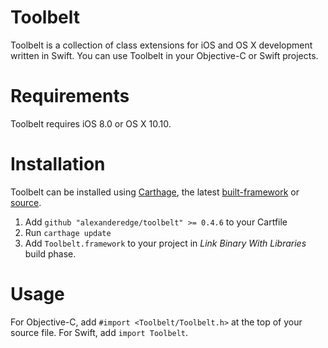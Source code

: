 # Toolbelt
Toolbelt is a collection of class extensions for iOS and OS X development written in Swift. You can use Toolbelt in your Objective-C or Swift projects.

# Requirements
Toolbelt requires iOS 8.0 or OS X 10.10.

# Installation
Toolbelt can be installed using [Carthage](https://github.com/Carthage/Carthage), the latest [built-framework](https://github.com/alexanderedge/Toolbelt/releases/latest) or [source](/Toolbelt/Toolbelt).

1. Add `github "alexanderedge/toolbelt" >= 0.4.6` to your Cartfile
2. Run `carthage update`
3. Add `Toolbelt.framework` to your project in _Link Binary With Libraries_ build phase.

# Usage
For Objective-C, add `#import <Toolbelt/Toolbelt.h>` at the top of your source file. For Swift, add `import Toolbelt`.
